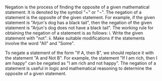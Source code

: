 Negation is the process of finding the opposite of a given mathematical statement. 
It is denoted by the symbol "~" or "¬". 
The negation of a statement is the opposite of the given statement. For example, if the given statement is "Arjun's dog has a black tail", then the negation of the given statement is "Arjun's dog does not have a black tail". The working rule for obtaining the negation of a statement is as follows:
  i.	Write the given statement with "not".
  ii.	Make suitable modifications if the statements involve the word "All" and "Some".

To negate a statement of the form "If A, then B", we should replace it with the statement "A and Not B". For example, the statement "If I am rich, then I am happy" can be negated as "I am rich and not happy". The negation of a statement is useful in logic and mathematical reasoning to determine the opposite of a given statement.

